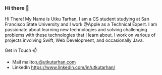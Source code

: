 ### Hi there 👋

<!--
**utkut/utkut** is a ✨ _special_ ✨ repository because its `README.md` (this file) appears on your GitHub profile.

Here are some ideas to get you started:

- 🔭 I’m currently working on ...
- 🌱 I’m currently learning ...
- 👯 I’m looking to collaborate on ...
- 🤔 I’m looking for help with ...
- 💬 Ask me about ...
- 📫 How to reach me: ...
- 😄 Pronouns: ...
- ⚡ Fun fact: ...
-->

Hi There! My Name is Utku Tarhan, I am a CS student studying at San Francisco State University and I work @Apple as a Technical Expert. I am passionate about learning new technologies and solving challenging problems with these technologies that I learn about. I work on various of projects involving Swift, Web Development, and occasionally Java. 

Get in Touch 📫

- Mail mailto:u@utkutarhan.com
- LinkedIn https://www.linkedin.com/in/utkutarhan/
